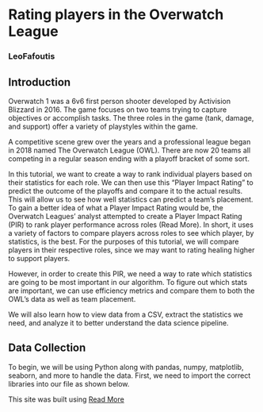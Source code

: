# Rating players in the Overwatch League
### LeoFafoutis

## Introduction
Overwatch 1 was a 6v6 first person shooter developed by Activision Blizzard in 2016. The game focuses on two teams trying to capture objectives or accomplish tasks.
The three roles in the game (tank, damage, and support) offer a variety of playstyles within the game.

A competitive scene grew over the years and a professional league began in 2018 named The Overwatch League (OWL). There are now 20 teams all competing in a regular
season ending with a playoff bracket of some sort. 

In this tutorial, we want to create a way to rank individual players based on their statistics for each role. We can 
then use this “Player Impact Rating” to predict the outcome of the playoffs and compare it to the actual results. This will allow us to see how well statistics can 
predict a team’s placement. To gain a better idea of what a Player Impact Rating would be, the Overwatch Leagues’ analyst attempted to create a Player Impact Rating 
(PIR) to rank player performance across roles (Read More). In short, it uses a variety of factors to compare players across roles to see which player, by statistics, 
is the best. For the purposes of this tutorial, we will compare players in their respective roles, since we may want to rating healing higher to support players. 

However, in order to create this PIR, we need a way to rate which statistics are going to be most important in our algorithm. To figure out which stats are important, 
we can use efficiency metrics and compare them to both the OWL’s data as well as team placement.

We will also learn how to view data from a CSV, extract the statistics we need, and analyze it to better understand the data science pipeline.

## Data Collection

To begin, we will be using Python along with pandas, numpy, matplotlib, seaborn, and more to handle the data. First, we need to import the correct libraries into our 
file as shown below.
  



This site was built using [Read More](https://overwatchleague.com/en-us/news/23051823/introducing-player-impact-rating)
